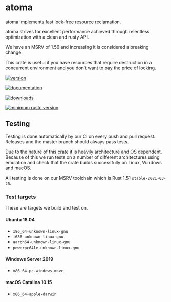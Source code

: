 # atoma

atoma implements fast lock-free resource reclamation.

atoma strives for excellent performance achieved through relentless optimization with a clean and rusty API.

We have an MSRV of 1.56 and increasing it is considered a breaking change.

This crate is useful if you have resources that require destruction
in a concurrent environment and you don't want to pay the price of locking.

[![version](https://img.shields.io/crates/v/atoma)](https://crates.io/crates/atoma)

[![documentation](https://docs.rs/atoma/badge.svg)](https://docs.rs/atoma)

[![downloads](https://img.shields.io/crates/d/atoma)](https://crates.io/crates/atoma)

[![minimum rustc version](https://img.shields.io/badge/rustc-1.56+-orange.svg)](https://crates.io/crates/atoma)

## Testing

Testing is done automatically by our CI on every push and pull request.
Releases and the master branch should always pass tests.

Due to the nature of this crate it is heavily architecture and OS dependent.
Because of this we run tests on a number of different architectures using emulation
and check that the crate builds successfully on Linux, Windows and macOS.

All testing is done on our MSRV toolchain which is Rust 1.51 `stable-2021-03-25`.

### Test targets

These are targets we build and test on.

#### Ubuntu 18.04

- `x86_64-unknown-linux-gnu`
- `i686-unknown-linux-gnu`
- `aarch64-unknown-linux-gnu`
- `powerpc64le-unknown-linux-gnu`

#### Windows Server 2019

- `x86_64-pc-windows-msvc`

#### macOS Catalina 10.15

- `x86_64-apple-darwin`
